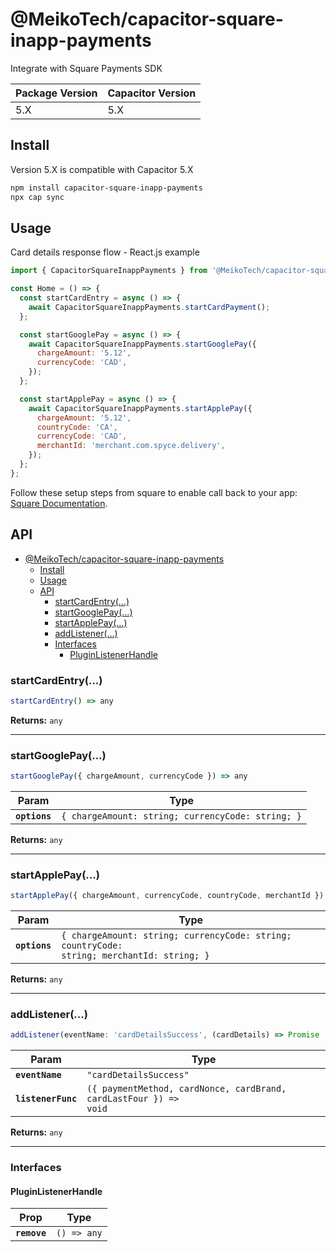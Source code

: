 # @MeikoTech/capacitor-square-inapp-payments

Integrate with Square Payments SDK

| Package Version | Capacitor Version |
| --------------- | ----------------- |
| 5.X             | 5.X               |

## Install

Version 5.X is compatible with Capacitor 5.X

```bash
npm install capacitor-square-inapp-payments
npx cap sync
```

## Usage

Card details response flow - React.js example

```js
import { CapacitorSquareInappPayments } from '@MeikoTech/capacitor-square-inapp-payments';

const Home = () => {
  const startCardEntry = async () => {
    await CapacitorSquareInappPayments.startCardPayment();
  };

  const startGooglePay = async () => {
    await CapacitorSquareInappPayments.startGooglePay({
      chargeAmount: '5.12',
      currencyCode: 'CAD',
    });
  };

  const startApplePay = async () => {
    await CapacitorSquareInappPayments.startApplePay({
      chargeAmount: '5.12',
      countryCode: 'CA',
      currencyCode: 'CAD',
      merchantId: 'merchant.com.spyce.delivery',
    });
  };
};
```

Follow these setup steps from square to enable call back to your app: [Square Documentation](https://developer.squareup.com/docs/pos-api/build-on-ios#step-4-add-your-url-schemes).

## API

<docgen-index>

- [@MeikoTech/capacitor-square-inapp-payments](#meikotechcapacitor-square-inapp-payments)
  - [Install](#install)
  - [Usage](#usage)
  - [API](#api)
    - [startCardEntry(...)](#startcardentry)
    - [startGooglePay(...)](#startgooglepay)
    - [startApplePay(...)](#startapplepay)
    - [addListener(...)](#addlistener)
    - [Interfaces](#interfaces)
      - [PluginListenerHandle](#pluginlistenerhandle)

</docgen-index>

<docgen-api>
<!--Update the source file JSDoc comments and rerun docgen to update the docs below-->

### startCardEntry(...)

```javascript
startCardEntry() => any
```

**Returns:** <code>any</code>

---

### startGooglePay(...)

```javascript
startGooglePay({ chargeAmount, currencyCode }) => any
```

| Param         | Type                                                         |
| ------------- | ------------------------------------------------------------ |
| **`options`** | <code>{ chargeAmount: string; currencyCode: string; }</code> |

**Returns:** <code>any</code>

---

### startApplePay(...)

```typescript
startApplePay({ chargeAmount, currencyCode, countryCode, merchantId }) => any
```

| Param         | Type                                                                                                  |
| ------------- | ----------------------------------------------------------------------------------------------------- |
| **`options`** | <code>{ chargeAmount: string; currencyCode: string; countryCode: string; merchantId: string; }</code> |

**Returns:** <code>any</code>

---

### addListener(...)

```javascript
addListener(eventName: 'cardDetailsSuccess', (cardDetails) => Promise
```

| Param              | Type                                                                            |
| ------------------ | ------------------------------------------------------------------------------- |
| **`eventName`**    | <code>"cardDetailsSuccess"</code>                                               |
| **`listenerFunc`** | <code>({ paymentMethod, cardNonce, cardBrand, cardLastFour }) =&gt; void</code> |

**Returns:** <code>any</code>

---

### Interfaces

#### PluginListenerHandle

| Prop         | Type                      |
| ------------ | ------------------------- |
| **`remove`** | <code>() =&gt; any</code> |
